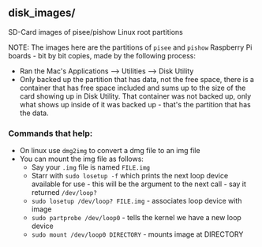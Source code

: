 ## disk_images/

SD-Card images of pisee/pishow Linux root partitions

NOTE: The images here are the partitions of `pisee` and `pishow` Raspberry Pi
boards - bit by bit copies, made by the following process:

* Ran the Mac's Applications --> Utilities --> Disk Utility
* Only backed up the partition that has data, not the free space, there
  is a container that has free space included and sums up to the size of
  the card showing up in Disk Utility. That container was not backed up,
  only what shows up inside of it was backed up - that's the partition that
  has the data.

### Commands that help:
* On linux use `dmg2img` to convert a dmg file to an img file 
* You can mount the img file as follows:
  * Say your `.img` file is named `FILE.img`
  * Starr with `sudo losetup -f` which prints the next loop device available for use - this will be the argument to the next call - say it returned `/dev/loop?`
  * `sudo losetup /dev/loop? FILE.img` - associates loop device with image
  * `sudo partprobe /dev/loop0` - tells the kernel we have a new loop device
  * `sudo mount /dev/loop0 DIRECTORY` - mounts image at DIRECTORY

